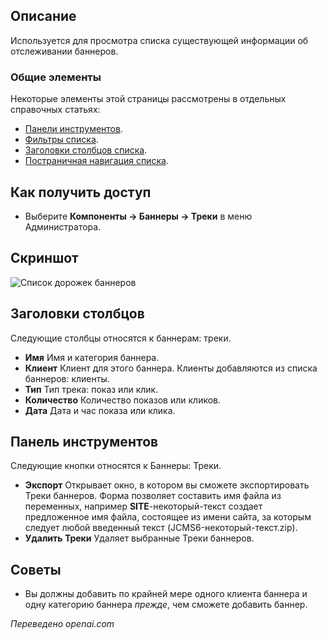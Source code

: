 <!-- Filename: Help4.x:Banners:_Tracks / Display title: Баннеры: Треки -->

## Описание

Используется для просмотра списка существующей информации об отслеживании баннеров.

### Общие элементы

Некоторые элементы этой страницы рассмотрены в отдельных справочных статьях:

* [Панели инструментов](jdocmanual?article=help/common-elements/toolbars).
* [Фильтры списка](jdocmanual?article=help/common-elements/list-filters).
* [Заголовки столбцов списка](jdocmanual?article=help/common-elements/list-column-headers).
* [Постраничная навигация списка](jdocmanual?article=help/common-elements/list-pagination).

## Как получить доступ

- Выберите **Компоненты → Баннеры → Треки** в меню Администратора.

## Скриншот

![Список дорожек баннеров](../../../ru/images/banners/banners-tracks-list.png)

## Заголовки столбцов

Следующие столбцы относятся к баннерам: треки.

- **Имя** Имя и категория баннера.
- **Клиент** Клиент для этого баннера. Клиенты добавляются из
  списка баннеров: клиенты.
- **Тип** Тип трека: показ или клик.
- **Количество** Количество показов или кликов.
- **Дата** Дата и час показа или клика.

## Панель инструментов

Следующие кнопки относятся к Баннеры: Треки.

- **Экспорт** Открывает окно, в котором вы сможете экспортировать Треки баннеров.
  Форма позволяет составить имя файла из переменных, например
  __SITE__-некоторый-текст создает предложенное имя файла, состоящее из имени сайта,
  за которым следует любой введенный текст (JCMS6-некоторый-текст.zip).
- **Удалить Треки** Удаляет выбранные Треки баннеров.

## Советы

- Вы должны добавить по крайней мере одного клиента баннера и одну категорию баннера *прежде*, чем сможете добавить баннер.

*Переведено openai.com*

